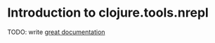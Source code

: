 # Introduction to clojure.tools.nrepl

TODO: write [great documentation](http://jacobian.org/writing/great-documentation/what-to-write/)
